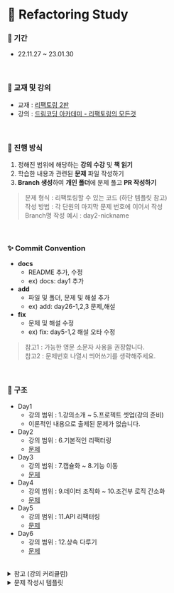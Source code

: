 # 📖 Refactoring Study

### 📅 기간
- 22.11.27 ~ 23.01.30

<br>

### 📔 교재 및 강의
- 교재 : [리팩토링 2판](http://www.yes24.com/Product/Goods/89649360)
- 강의 : [드림코딩 아카데미 - 리팩토링의 모든것](https://academy.dream-coding.com/courses/refactoring)

<br>

### 📌 진행 방식
1. 정해진 범위에 해당하는 **강의 수강** 및 **책 읽기**
2. 학습한 내용과 관련된 **문제** 파일 작성하기
3. **Branch 생성**하여 **개인 폴더**에 문제 풀고 **PR 작성하기**
> 문제 형식 : 리팩토링할 수 있는 코드 (하단 템플릿 참고)   
> 작성 방법 : 각 단원의 마지막 문제 번호에 이어서 작성   
> Branch명 작성 예시 : day2-nickname

<br>

### ✨ Commit Convention
- **docs**
   - README 추가, 수정
   - ex) docs: day1 추가
- **add**
   - 파일 및 폴더, 문제 및 해설 추가
   - ex) add: day26-1,2,3 문제,해설
- **fix**
   - 문제 및 해설 수정
   - ex) fix: day5-1,2 해설 오타 수정
> 참고1 : 가능한 영문 소문자 사용을 권장합니다.   
> 참고2 : 문제번호 나열시 띄어쓰기를 생략해주세요.

<br>

### 📂 구조
- Day1
   - 강의 범위 : 1.강의소개 ~ 5.프로젝트 셋업(강의 준비)
   - 이론적인 내용으로 출제된 문제가 없습니다.
- Day2
   - 강의 범위 : 6.기본적인 리팩터링
   - [문제](https://github.com/study-about-all/refactoring-dreamcoding/blob/main/day2/문제.md)
- Day3
   - 강의 범위 : 7.캡슐화 ~ 8.기능 이동
   - [문제](https://github.com/study-about-all/refactoring-dreamcoding/blob/main/day3/문제.md)
- Day4
   - 강의 범위 : 9.데이터 조직화 ~ 10.조건부 로직 간소화
   - [문제](https://github.com/study-about-all/refactoring-dreamcoding/blob/main/day4/문제.md)
- Day5
   - 강의 범위 : 11.API 리팩터링
   - [문제](https://github.com/study-about-all/refactoring-dreamcoding/blob/main/day5/문제.md)
- Day6
   - 강의 범위 : 12.상속 다루기
   - [문제](https://github.com/study-about-all/refactoring-dreamcoding/blob/main/day6/문제.md)

<br>

<details>
<summary>참고 (강의 커리큘럼)</summary>
<div markdown="1">
<img width="621" alt="image" src="https://user-images.githubusercontent.com/75886763/204097911-d3a311d4-1619-498a-8555-1d5b5dd5adaa.png">
</div>
</details>

<details>
<summary>문제 작성시 템플릿</summary>
<div markdown="1">
<pre>
## 📌문제1
### 문제
```js
코드
```<br>

\<br>
</pre>
</div>
</details>
